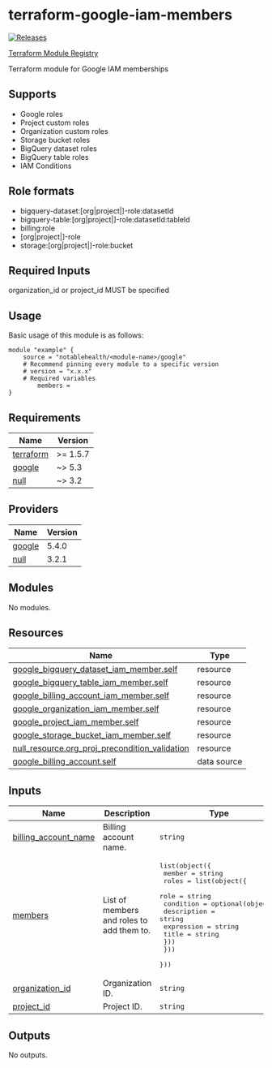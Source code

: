 
<!-- BEGINNING OF PRE-COMMIT-TERRAFORM DOCS HOOK -->
# terraform-google-iam-members

[![Releases](https://img.shields.io/github/v/release/notablehealth/terraform-google-iam-members)](https://github.com/notablehealth/terraform-google-iam-members/releases)

[Terraform Module Registry](https://registry.terraform.io/modules/notablehealth/iam-members/google)

Terraform module for Google IAM memberships

## Supports

- Google roles
- Project custom roles
- Organization custom roles
- Storage bucket roles
- BigQuery dataset roles
- BigQuery table roles
- IAM Conditions

## Role formats

- bigquery-dataset:[org|project|]-role:datasetId
- bigquery-table:[org|project|]-role:datasetId:tableId
- billing:role
- [org|project|]-role
- storage:[org|project|]-role:bucket

## Required Inputs

organization\_id or project\_id MUST be specified

## Usage

Basic usage of this module is as follows:

```hcl
module "example" {
    source = "notablehealth/<module-name>/google"
    # Recommend pinning every module to a specific version
    # version = "x.x.x"
    # Required variables
        members =
}
```

## Requirements

| Name | Version |
|------|---------|
| <a name="requirement_terraform"></a> [terraform](#requirement\_terraform) | >= 1.5.7 |
| <a name="requirement_google"></a> [google](#requirement\_google) | ~> 5.3 |
| <a name="requirement_null"></a> [null](#requirement\_null) | ~> 3.2 |

## Providers

| Name | Version |
|------|---------|
| <a name="provider_google"></a> [google](#provider\_google) | 5.4.0 |
| <a name="provider_null"></a> [null](#provider\_null) | 3.2.1 |

## Modules

No modules.

## Resources

| Name | Type |
|------|------|
| [google_bigquery_dataset_iam_member.self](https://registry.terraform.io/providers/hashicorp/google/latest/docs/resources/bigquery_dataset_iam_member) | resource |
| [google_bigquery_table_iam_member.self](https://registry.terraform.io/providers/hashicorp/google/latest/docs/resources/bigquery_table_iam_member) | resource |
| [google_billing_account_iam_member.self](https://registry.terraform.io/providers/hashicorp/google/latest/docs/resources/billing_account_iam_member) | resource |
| [google_organization_iam_member.self](https://registry.terraform.io/providers/hashicorp/google/latest/docs/resources/organization_iam_member) | resource |
| [google_project_iam_member.self](https://registry.terraform.io/providers/hashicorp/google/latest/docs/resources/project_iam_member) | resource |
| [google_storage_bucket_iam_member.self](https://registry.terraform.io/providers/hashicorp/google/latest/docs/resources/storage_bucket_iam_member) | resource |
| [null_resource.org_proj_precondition_validation](https://registry.terraform.io/providers/hashicorp/null/latest/docs/resources/resource) | resource |
| [google_billing_account.self](https://registry.terraform.io/providers/hashicorp/google/latest/docs/data-sources/billing_account) | data source |

## Inputs

| Name | Description | Type | Default | Required |
|------|-------------|------|---------|:--------:|
| <a name="input_billing_account_name"></a> [billing\_account\_name](#input\_billing\_account\_name) | Billing account name. | `string` | `""` | no |
| <a name="input_members"></a> [members](#input\_members) | List of members and roles to add them to. | <pre>list(object({<br>    member = string<br>    roles = list(object({<br>      role = string<br>      condition = optional(object({<br>        description = string<br>        expression  = string<br>        title       = string<br>      }))<br>    }))<br>  }))</pre> | n/a | yes |
| <a name="input_organization_id"></a> [organization\_id](#input\_organization\_id) | Organization ID. | `string` | `""` | no |
| <a name="input_project_id"></a> [project\_id](#input\_project\_id) | Project ID. | `string` | `""` | no |

## Outputs

No outputs.

<!-- END OF PRE-COMMIT-TERRAFORM DOCS HOOK -->
